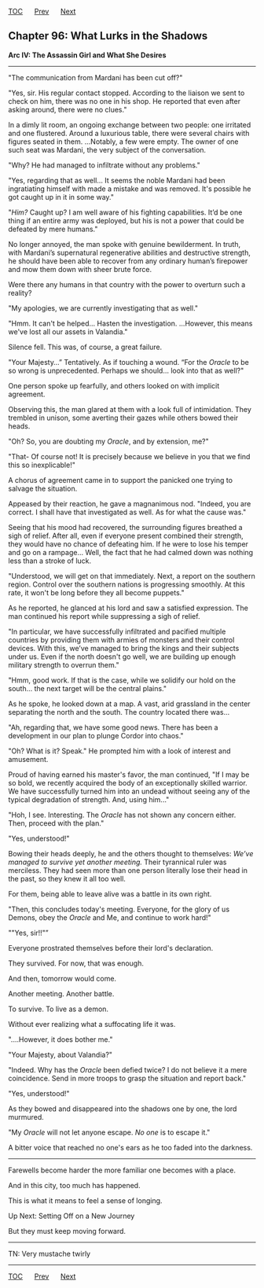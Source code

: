 [TOC](../readme.md)&nbsp;&nbsp;&nbsp;&nbsp;&nbsp;&nbsp;[Prev](index_split_071.md)&nbsp;&nbsp;&nbsp;&nbsp;&nbsp;&nbsp;[Next](index_split_073.md)



## Chapter 96: What Lurks in the Shadows

**Arc IV: The Assassin Girl and What She Desires**

------------------------------------------------------------------------

"The communication from Mardani has been cut off?"

"Yes, sir. His regular contact stopped. According to the liaison we sent
to check on him, there was no one in his shop. He reported that even
after asking around, there were no clues."

In a dimly lit room, an ongoing exchange between two people: one
irritated and one flustered. Around a luxurious table, there were
several chairs with figures seated in them. ...Notably, a few were
empty. The owner of one such seat was Mardani, the very subject of the
conversation.

"Why? He had managed to infiltrate without any problems."

"Yes, regarding that as well... It seems the noble Mardani had been
ingratiating himself with made a mistake and was removed. It's possible
he got caught up in it in some way."

"*Him?* Caught up? I am well aware of his fighting capabilities. It’d be
one thing if an entire army was deployed, but his is not a power that
could be defeated by mere humans."

No longer annoyed, the man spoke with genuine bewilderment. In truth,
with Mardani’s supernatural regenerative abilities and destructive
strength, he should have been able to recover from any ordinary human’s
firepower and mow them down with sheer brute force.

Were there any humans in that country with the power to overturn such a
reality?

"My apologies, we are currently investigating that as well."

"Hmm. It can't be helped... Hasten the investigation. ...However, this
means we've lost all our assets in Valandia."

Silence fell. This was, of course, a great failure.

"Your Majesty…” Tentatively. As if touching a wound. “For the *Oracle*
to be so wrong is unprecedented. Perhaps we should… look into that as
well?"

One person spoke up fearfully, and others looked on with implicit
agreement.

Observing this, the man glared at them with a look full of intimidation.
They trembled in unison, some averting their gazes while others bowed
their heads.

"Oh? So, you are doubting my *Oracle*, and by extension, me?"

"That- Of course not! It is precisely because we believe in you that we
find this so inexplicable!"

A chorus of agreement came in to support the panicked one trying to
salvage the situation.

Appeased by their reaction, he gave a magnanimous nod. "Indeed, you are
correct. I shall have that investigated as well. As for what the cause
was."

Seeing that his mood had recovered, the surrounding figures breathed a
sigh of relief. After all, even if everyone present combined their
strength, they would have no chance of defeating him. If he were to lose
his temper and go on a rampage... Well, the fact that he had calmed down
was nothing less than a stroke of luck.

"Understood, we will get on that immediately. Next, a report on the
southern region. Control over the southern nations is progressing
smoothly. At this rate, it won't be long before they all become
puppets."

As he reported, he glanced at his lord and saw a satisfied expression.
The man continued his report while suppressing a sigh of relief.

"In particular, we have successfully infiltrated and pacified multiple
countries by providing them with armies of monsters and their control
devices. With this, we’ve managed to bring the kings and their subjects
under us. Even if the north doesn't go well, we are building up enough
military strength to overrun them."

"Hmm, good work. If that is the case, while we solidify our hold on the
south... the next target will be the central plains."

As he spoke, he looked down at a map. A vast, arid grassland in the
center separating the north and the south. The country located there
was...

"Ah, regarding that, we have some good news. There has been a
development in our plan to plunge Cordor into chaos."

"Oh? What is it? Speak." He prompted him with a look of interest and
amusement.

Proud of having earned his master's favor, the man continued, "If I may
be so bold, we recently acquired the body of an exceptionally skilled
warrior. We have successfully turned him into an undead without seeing
any of the typical degradation of strength. And, using him..."

"Hoh, I see. Interesting. The *Oracle* has not shown any concern either.
Then, proceed with the plan."

"Yes, understood!"

Bowing their heads deeply, he and the others thought to themselves:
*We’ve managed to survive yet another meeting.* Their tyrannical ruler
was merciless. They had seen more than one person literally lose their
head in the past, so they knew it all too well.

For them, being able to leave alive was a battle in its own right.

"Then, this concludes today's meeting. Everyone, for the glory of us
Demons, obey the *Oracle* and Me, and continue to work hard!"

""Yes, sir!!"”

Everyone prostrated themselves before their lord's declaration.

They survived. For now, that was enough.

And then, tomorrow would come.

Another meeting. Another battle.

To survive. To live as a demon.

Without ever realizing what a suffocating life it was.

"....However, it does bother me."

"Your Majesty, about Valandia?"

"Indeed. Why has the *Oracle* been defied twice? I do not believe it a
mere coincidence. Send in more troops to grasp the situation and report
back."

"Yes, understood!"

As they bowed and disappeared into the shadows one by one, the lord
murmured.

"My *Oracle* will not let anyone escape. *No one* is to escape it."

A bitter voice that reached no one's ears as he too faded into the
darkness.

------------------------------------------------------------------------

Farewells become harder the more familiar one becomes with a place.

And in this city, too much has happened.

This is what it means to feel a sense of longing.

Up Next: Setting Off on a New Journey

But they must keep moving forward.

------------------------------------------------------------------------

TN: Very mustache twirly


---
[TOC](../readme.md)&nbsp;&nbsp;&nbsp;&nbsp;&nbsp;&nbsp;[Prev](index_split_071.md)&nbsp;&nbsp;&nbsp;&nbsp;&nbsp;&nbsp;[Next](index_split_073.md)

